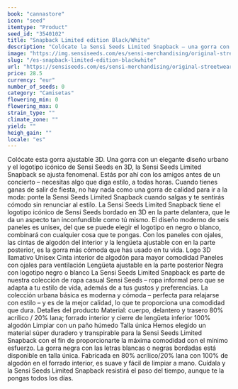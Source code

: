 ```yaml
---
book: "cannastore"
icon: "seed"
itemtype: "Product"
seed_id: "3540102"
title: "Snapback Limited edition Black/White"
description: "Colócate la Sensi Seeds Limited Snapback – una gorra con un elegante diseño urbano y el logotipo de Sensi Seeds bordado en 3D. ¡Compra online ahora!"
image: "https://img.sensiseeds.com/es/sensi-merchandising/original-streetwear/snapback-limited-edition-black-white-image.png"
slug: "/es-snapback-limited-edition-blackwhite"
url: "https://sensiseeds.com/es/sensi-merchandising/original-streetwear/snapback-limited-edition-black-white?a_aid=cannastore"
price: 28.5
currency: "eur"
number_of_seeds: 0
category: "Camisetas"
flowering_min: 0
flowering_max: 0
strain_type: ""
climate_zone: ""
yield: ""
heigh_gain: ""
locale: "es"
---
```

Colócate esta gorra ajustable 3D. Una gorra con un elegante diseño urbano y el logotipo icónico de Sensi Seeds en 3D, la Sensi Seeds Limited Snapback se ajusta fenomenal. Estás por ahí con los amigos antes de un concierto – necesitas algo que diga estilo, a todas horas. Cuando tienes ganas de salir de fiesta, no hay nada como una gorra de calidad para ir a la moda: ponte la Sensi Seeds Limited Snapback cuando salgas y te sentirás cómodo sin renunciar al estilo. La Sensi Seeds Limited Snapback tiene el logotipo icónico de Sensi Seeds bordado en 3D en la parte delantera, que le da un aspecto tan inconfundible como tú mismo. El diseño moderno de seis paneles es unisex, del que se puede elegir el logotipo en negro o blanco, combinará con cualquier cosa que te pongas. Con los paneles con ojales, las cintas de algodón del interior y la lengüeta ajustable con en la parte posterior, es la gorra más cómoda que has usado en tu vida. Logo 3D llamativo Unisex Cinta interior de algodón para mayor comodidad Paneles con ojales para ventilación Lengüeta ajustable en la parte posterior Negra con logotipo negro o blanco La Sensi Seeds Limited Snapback es parte de nuestra colección de ropa casual Sensi Seeds – ropa informal pero que se adapta a tu estilo de vida, además de a tus gustos y preferencias. La colección urbana básica es moderna y cómoda – perfecta para relajarse con estilo – y es de la mejor calidad, lo que te proporciona una comodidad que dura. Detalles del producto Material: cuerpo, delantero y trasero 80% acrílico / 20% lana; forrado interior y cierre de lengüeta inferior 100% algodón Limpiar con un paño húmedo Talla única Hemos elegido un material súper duradero y transpirable para la Sensi Seeds Limited Snapback con el fin de proporcionarte la máxima comodidad con el mínimo esfuerzo. La gorra negra con las letras blancas o negras bordadas está disponible en talla única. Fabricada en 80% acrílico/20% lana con 100% de algodón en el forrado interior, es suave y fácil de limpiar a mano. Cuídala y la Sensi Seeds Limited Snapback resistirá el paso del tiempo, aunque te la pongas todos los días.
